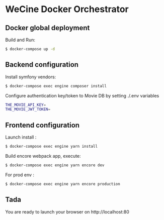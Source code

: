 WeCine Docker Orchestrator
==========================

Docker global deployment
------------------------
Build and Run:

```bash
$ docker-compose up -d
```

Backend configuration
---------------------
Install symfony vendors:

```bash
$ docker-compose exec engine composer install
```

Configure authentication key/token to Movie DB by setting ./.env variables
```bash
THE_MOVIE_API_KEY=
THE_MOVIE_JWT_TOKEN=
```

Frontend configuration
----------------------
Launch install :
```bash
$ docker-compose exec engine yarn install
```

Build encore webpack app, execute:

```bash
$ docker-compose exec engine yarn encore dev
```

For prod env :
```bash
$ docker-compose exec engine yarn encore production
```

Tada
---------------------------

You are ready to launch your browser on http://localhost:80





